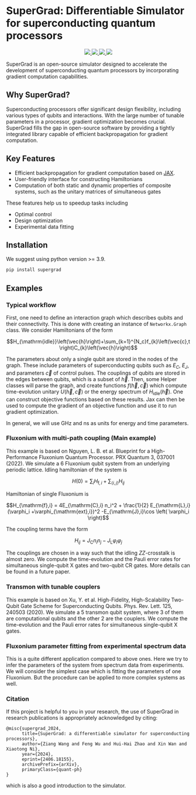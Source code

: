 # SuperGrad: Differentiable Simulator for superconducting quantum processors
<p align="center">
  <!-- tests (GitHub actions) -->
  <a href="https://github.com/iqubit-org/supergrad/actions/workflows/python-publish.yml">
    <img src="https://img.shields.io/github/actions/workflow/status/iqubit-org/supergrad/python-publish.yml" />
  </a>
  <!-- docs -->
  <a href="https://supergrad.readthedocs.io/">
    <img src="https://img.shields.io/badge/docs-link-green.svg?logo=read-the-docs"/>
  </a>
  <!-- PyPI -->
  <a href="https://pypi.org/project/supergrad/">
    <img src="https://img.shields.io/pypi/v/supergrad.svg?logo=pypi"/>
  </a>
  <!-- License -->
  <a href="./LICENSE">
    <img src="https://img.shields.io/badge/license-Apache%202.0-blue.svg?logo=apache"/>
  </a>
</p>

SuperGrad is an open-source simulator designed to accelerate the development of superconducting quantum processors by incorporating gradient computation capabilities.

## Why SuperGrad?

Superconducting processors offer significant design flexibility, including various types of qubits and interactions. With the large number of tunable parameters in a processor, gradient optimization becomes crucial. SuperGrad fills the gap in open-source software by providing a tightly integrated library capable of efficient backpropagation for gradient computation.

## Key Features

- Efficient backpropagation for gradient computation based on [JAX](https://github.com/google/jax/).
- User-friendly interface for constructing Hamiltonians
- Computation of both static and dynamic properties of composite systems, such as the unitary matrices of simultaneous gates

These features help us to speedup tasks including

- Optimal control
- Design optimization
- Experimental data fitting

## Installation

We suggest using python version >= 3.9.

```bash
pip install supergrad
```

## Examples

### Typical workflow

First, one need to define an interaction graph which describes qubits and their connectivity.
This is done with creating an instance of `Networkx.Graph` class.
We consider Hamiltonians of the form

```math
H_{\mathrm{idle}}\left(\vec{h}\right)+\sum_{k=1}^{N_c}f_{k}\left(\vec{c},t\right)C_{k}\left(\vec{h}\right)
```

The parameters about only a single qubit are stored in the nodes of the graph.
These include parameters of superconducting qubits such as $`E_C`$, $`E_J`$, and parameters $`\vec{c}`$ of control pulses.
The couplings of qubits are stored in the edges between qubits, which is a subset of $`\vec{h}`$.
Then, some Helper classes will parse the graph, and create functions $`f(\vec{h},\vec{c})`$ which compute time-evolution unitary $`U(\vec{h},\vec{c})`$ or the energy spectrum of $`H_{\mathrm{idle}}(\vec{h})`$.
One can construct objective functions based on these results.
Jax can then be used to compute the gradient of an objective function and use it to run gradient optimization.

In general, we will use GHz and ns as units for energy and time parameters.

### Fluxonium with multi-path coupling (Main example)

This example is based on Nguyen, L. B. et al. Blueprint for a High-Performance Fluxonium Quantum Processor. PRX Quantum 3, 037001 (2022).
We simulate a 6 Fluxonium qubit system from an underlying periodic lattice.
Idling hamiltonian of the system is

```math
H(0) = \sum_i H_{\mathrm{f},i}  + \sum_{\langle i,j \rangle } H_{ij}
```

Hamiltonian of single Fluxonium is

```math
H_{\mathrm{f},i} = 4E_{\mathrm{C},i} n_i^2 + \frac{1}{2} E_{\mathrm{L},i} (\varphi_i +\varphi_{\mathrm{ext},i})^2
    -E_{\mathrm{J},i}\cos \left( \varphi_i \right)
```

The coupling terms have the form

```math
H_{ij} = J_{\mathrm{C}} n_i n_j - J_{\mathrm{L}} \varphi_i \varphi_j
```

The couplings are chosen in a way such that the idling $`ZZ`$-crosstalk is almost zero.
We compute the time-evolution and the Pauli error rates for
simultaneous single-qubit X gates and two-qubit CR gates.
More details can be found in a future paper.

### Transmon with tunable couplers

This example is based on Xu, Y. et al. High-Fidelity, High-Scalability Two-Qubit Gate Scheme for Superconducting Qubits. Phys. Rev. Lett. 125, 240503 (2020).
We simulate a 5 transmon qubit system, where 3 of them are computational qubits and the other 2 are the couplers.
We compute the time-evolution and the Pauli error rates for
simultaneous single-qubit X gates.

### Fluxonium parameter fitting from experimental spectrum data

This is a quite different application compared to above ones.
Here we try to infer the parameters of the system from spectrum data from experiments.
We will consider the simplest case which is fitting the parameters of one Fluxonium.
But the procedure can be applied to more complex systems as well.

### Citation

If this project is helpful to you in your research, the use of SuperGrad in research publications is appropriately acknowledged by citing:

```
@misc{supergrad_2024,
      title={SuperGrad: a differentiable simulator for superconducting processors}, 
      author={Ziang Wang and Feng Wu and Hui-Hai Zhao and Xin Wan and Xiaotong Ni},
      year={2024},
      eprint={2406.18155},
      archivePrefix={arXiv},
      primaryClass={quant-ph}
}
```

which is also a good introduction to the simulator.
